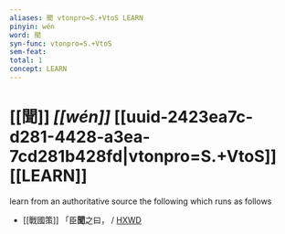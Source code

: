 ```yaml
---
aliases: 聞 vtonpro=S.+VtoS LEARN
pinyin: wén
word: 聞
syn-func: vtonpro=S.+VtoS
sem-feat: 
total: 1
concept: LEARN 
---
```

# [[聞]] *[[wén]]*  [[uuid-2423ea7c-d281-4428-a3ea-7cd281b428fd|vtonpro=S.+VtoS]] [[LEARN]]
learn from an authoritative source the following which runs as follows
 - [[戰國策]] 「臣**聞**之曰，
                     / [HXWD](https://hxwd.org/textview.html?location=KR2e0003_tls_367-1a.9)